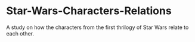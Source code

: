 # Star-Wars-Characters-Relations
A study on how the characters from the first thrilogy of Star Wars relate to each other.
